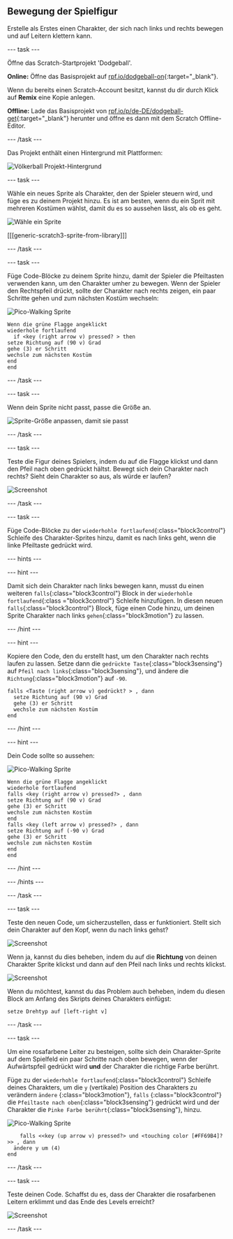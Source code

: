 ## Bewegung der Spielfigur

Erstelle als Erstes einen Charakter, der sich nach links und rechts bewegen und auf Leitern klettern kann.

--- task ---

Öffne das Scratch-Startprojekt 'Dodgeball'.

**Online:** Öffne das Basisprojekt auf [rpf.io/dodgeball-on](https://rpf.io/dodgeball-on){:target="_blank"}.

Wenn du bereits einen Scratch-Account besitzt, kannst du dir durch Klick auf **Remix** eine Kopie anlegen.

**Offline:** Lade das Basisprojekt von [rpf.io/p/de-DE/dodgeball-get](https://rpf.io/p/de-DE/dodgeball-get){:target="_blank"} herunter und öffne es dann mit dem Scratch Offline-Editor.

--- /task ---

Das Projekt enthält einen Hintergrund mit Plattformen:

![Völkerball Projekt-Hintergrund](images/dodge-background.png)

--- task ---

Wähle ein neues Sprite als Charakter, den der Spieler steuern wird, und füge es zu deinem Projekt hinzu. Es ist am besten, wenn du ein Sprit mit mehreren Kostümen wählst, damit du es so aussehen lässt, als ob es geht.

![Wähle ein Sprite](images/dodge-characters.png)

[[[generic-scratch3-sprite-from-library]]]

--- /task ---

--- task ---

Füge Code-Blöcke zu deinem Sprite hinzu, damit der Spieler die Pfeiltasten verwenden kann, um den Charakter umher zu bewegen. Wenn der Spieler den Rechtspfeil drückt, sollte der Charakter nach rechts zeigen, ein paar Schritte gehen und zum nächsten Kostüm wechseln:

![Pico-Walking Sprite](images/pico_walking_sprite.png)

```blocks3
Wenn die grüne Flagge angeklickt
wiederhole fortlaufend 
  if <key (right arrow v) pressed? > then
setze Richtung auf (90 v) Grad
gehe (3) er Schritt
wechsle zum nächsten Kostüm
end
end
```

--- /task ---

--- task ---

Wenn dein Sprite nicht passt, passe die Größe an.

![Sprite-Größe anpassen, damit sie passt](images/dodge-sprite-size-annotated.png)

--- /task ---

--- task ---

Teste die Figur deines Spielers, indem du auf die Flagge klickst und dann den Pfeil nach oben gedrückt hältst. Bewegt sich dein Charakter nach rechts? Sieht dein Charakter so aus, als würde er laufen?

![Screenshot](images/dodge-walking.png)

--- /task ---

--- task ---

Füge Code-Blöcke zu der `wiederhohle fortlaufend`{:class="block3control"} Schleife des Charakter-Sprites hinzu, damit es nach links geht, wenn die linke Pfeiltaste gedrückt wird.

--- hints ---

--- hint ---

Damit sich dein Charakter nach links bewegen kann, musst du einen weiteren `falls`{:class="block3control"} Block in der `wiederhohle fortlaufend`{:class ="block3control"} Schleife hinzufügen. In diesen neuen `falls`{:class="block3control"} Block, füge einen Code hinzu, um deinen Sprite Charakter nach links `gehen`{:class="block3motion"} zu lassen.

--- /hint ---

--- hint ---

Kopiere den Code, den du erstellt hast, um den Charakter nach rechts laufen zu lassen. Setze dann die `gedrückte Taste`{:class="block3sensing"} auf `Pfeil nach links`{:class="block3sensing"}, und ändere die `Richtung`{:class="block3motion"} auf `-90`.

```blocks3
falls <Taste (right arrow v) gedrückt? > , dann 
  setze Richtung auf (90 v) Grad
  gehe (3) er Schritt
  wechsle zum nächsten Kostüm
end
```

--- /hint ---

--- hint ---

Dein Code sollte so aussehen:

![Pico-Walking Sprite](images/pico_walking_sprite.png)

```blocks3
Wenn die grüne Flagge angeklickt
wiederhole fortlaufend 
falls <key (right arrow v) pressed?> , dann 
setze Richtung auf (90 v) Grad
gehe (3) er Schritt
wechsle zum nächsten Kostüm
end
falls <key (left arrow v) pressed?> , dann 
setze Richtung auf (-90 v) Grad
gehe (3) er Schritt
wechsle zum nächsten Kostüm
end
end
```

--- /hint ---

--- /hints ---

--- /task ---

--- task ---

Teste den neuen Code, um sicherzustellen, dass er funktioniert. Stellt sich dein Charakter auf den Kopf, wenn du nach links gehst?

![Screenshot](images/dodge-upside-down.png)

Wenn ja, kannst du dies beheben, indem du auf die **Richtung** von deinen Charakter Sprite klickst und dann auf den Pfeil nach links und rechts klickst.

![Screenshot](images/dodge-left-right-annotated.png)

Wenn du möchtest, kannst du das Problem auch beheben, indem du diesen Block am Anfang des Skripts deines Charakters einfügst:

```blocks3
setze Drehtyp auf [left-right v]
```

--- /task ---

--- task ---

Um eine rosafarbene Leiter zu besteigen, sollte sich dein Charakter-Sprite auf dem Spielfeld ein paar Schritte nach oben bewegen, wenn der Aufwärtspfeil gedrückt wird **und** der Charakter die richtige Farbe berührt.

Füge zu der `wiederhohle fortlaufend`{:class="block3control"} Schleife deines Charakters, um die `y` (vertikale) Position des Charakters zu verändern `ändere` {:class="block3motion"}, `falls` {:class="block3control"} die `Pfeiltaste nach oben`{:class="block3sensing"} gedrückt wird und der Charakter die `Pinke Farbe berührt`{:class="block3sensing"}, hinzu.

![Pico-Walking Sprite](images/pico_walking_sprite.png)

```blocks3
    falls <<key (up arrow v) pressed?> und <touching color [#FF69B4]?>> , dann 
  ändere y um (4)
end
```

--- /task ---

--- task ---

Teste deinen Code. Schaffst du es, dass der Charakter die rosafarbenen Leitern erklimmt und das Ende des Levels erreicht?

![Screenshot](images/dodge-test-character.png)

--- /task ---
